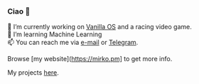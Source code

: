 ### Ciao 👋
🔭 I’m currently working on [Vanilla OS](https://vanillaos.org/) and a racing video game.\
🌱 I’m learning Machine Learning\
📫 You can reach me via [e-mail](mailto:send@mirko.pm) or [Telegram](https://t.me/brombinmirko).

Browse [my website](https://mirko.pm] to get more info.

My projects [here](https://github.com/mirkobrombin?tab=repositories).
